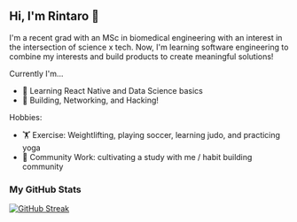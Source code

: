 ## Hi, I'm Rintaro 👋

<!--
**rmasuda12/rmasuda12** is a ✨ _special_ ✨ repository because its `README.md` (this file) appears on your GitHub profile.

Here are some ideas to get you started:

- 🔭 I’m currently working on ...
- 🌱 I’m currently learning ...
- 👯 I’m looking to collaborate on ...
- 🤔 I’m looking for help with ...
- 💬 Ask me about ...
- 📫 How to reach me: ...
- 😄 Pronouns: ...
- ⚡ Fun fact: ...
-->
I'm a recent grad with an MSc in biomedical engineering with an interest in the intersection of science x tech. Now, I'm learning software engineering to combine my interests and build products to create meaningful solutions! 

Currently I'm...
- 🌱  Learning React Native and Data Science basics
- 🔭  Building, Networking, and Hacking!

Hobbies: 
- 🏋  Exercise: Weightlifting, playing soccer, learning judo, and practicing yoga
- 🙌  Community Work: cultivating a study with me / habit building community

### My GitHub Stats

[![GitHub Streak](https://streak-stats.demolab.com?user=rmasuda12&theme=dark)](https://git.io/streak-stats)
